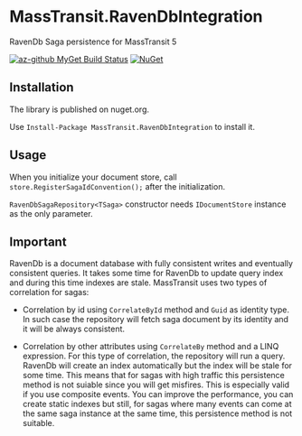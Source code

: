 # MassTransit.RavenDbIntegration
RavenDb Saga persistence for MassTransit 5

[![az-github MyGet Build Status](https://www.myget.org/BuildSource/Badge/az-github?identifier=b5d89944-9bb6-4f62-aa11-77807aa395f0)](https://www.myget.org/)
[![NuGet](https://img.shields.io/nuget/v/MassTransit.RavenDbIntegration.svg)](https://www.nuget.org/packages/MassTransit.RavenDbIntegration/)

## Installation

The library is published on nuget.org.

Use `Install-Package MassTransit.RavenDbIntegration` to install it.

## Usage

When you initialize your document store, call `store.RegisterSagaIdConvention();` after the initialization.

`RavenDbSagaRepository<TSaga>` constructor needs `IDocumentStore` instance as the only parameter.

## Important

RavenDb is a document database with fully consistent writes and eventually consistent queries.
It takes some time for RavenDb to update query index and during this time indexes are stale.
MassTransit uses two types of correlation for sagas:

 - Correlation by id using `CorrelateById` method and `Guid` as identity type. In such case
   the repository will fetch saga document by its identity and it will be always consistent.

 - Correlation by other attributes using `CorrelateBy` method and a LINQ expression. For this type
   of correlation, the repository will run a query. RavenDb will create an index automatically
   but the index will be stale for some time. This means that for sagas with high traffic
   this persistence method is not suiable since you will get misfires. This is especially valid
   if you use composite events. You can improve the performance, you can create static indexes
   but still, for sagas where many events can come at the same saga instance at the same time,
   this persistence method is not suitable.
